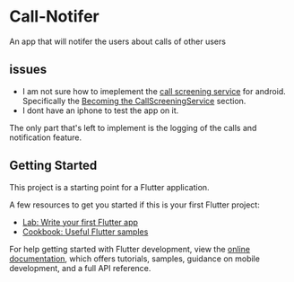 # Call-Notifer

An app that will notifer the users about calls of other users

## issues

- I am not sure how to imeplement the [call screening service](https://developer.android.com/reference/android/telecom/CallScreeningService) for android. Specifically the [Becoming the CallScreeningService](https://developer.android.com/reference/android/telecom/CallScreeningService#becoming-the-callscreeningservice) section.
- I dont have an iphone to test the app on it.

The only part that's left to implement is the logging of the calls and notification feature.

## Getting Started

This project is a starting point for a Flutter application.

A few resources to get you started if this is your first Flutter project:

- [Lab: Write your first Flutter app](https://docs.flutter.dev/get-started/codelab)
- [Cookbook: Useful Flutter samples](https://docs.flutter.dev/cookbook)

For help getting started with Flutter development, view the
[online documentation](https://docs.flutter.dev/), which offers tutorials,
samples, guidance on mobile development, and a full API reference.
